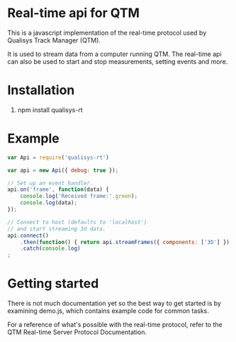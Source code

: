 # Real-time api for QTM
This is a javascript implementation of the real-time protocol used by Qualisys
Track Manager (QTM). 

It is used to stream data from a computer running QTM. The real-time api can
also be used to start and stop measurements, setting events and more.

# Installation
1. npm install qualisys-rt

# Example

```javascript
var Api = require('qualisys-rt')

var api = new Api({ debug: true });

// Set up an event handler.
api.on('frame', function(data) {
	console.log('Received frame:'.green);
	console.log(data);
});

// Connect to host (defaults to 'localhost')
// and start streaming 3d data.
api.connect()
	.then(function() { return api.streamFrames({ components: ['3D'] }) })
	.catch(console.log)
;
```

# Getting started
There is not much documentation yet so the best way to get started is by
examining demo.js, which contains example code for common tasks. 

For a reference of what's possible with the real-time protocol, refer to the
QTM Real-time Server Protocol Documentation.
